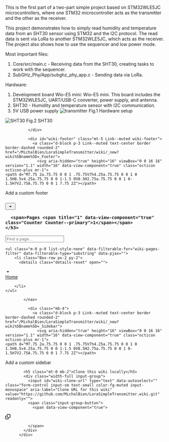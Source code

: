 <div id="wiki-content" class="mt-4">
      <div data-view-component="true" class="Layout Layout--flowRow-until-md Layout--sidebarPosition-end Layout--sidebarPosition-flowRow-end">
  <div data-view-component="true" class="Layout-main">          <div id="wiki-body" class="gollum-markdown-content">
              <div class="markdown-body">
                <p>This is the first part of a two-part simple project based on STM32WLE5JC microcontrollers, where one STM32 microcontroller acts as the transmitter and the other as the receiver.</p>
<p>This project demonstrates how to simply read humidity and temperature data from an SHT30 sensor using STM32 and the I2C protocol. The read data is sent via LoRa to another STM32WLE5JC, which acts as the receiver. The project also shows how to use the sequencer and low power mode.</p>
<p>Most important files:</p>
<ol>
<li>Core/src/main.c - Receiving data from the SHT30, creating tasks to work with the sequencer.</li>
<li>SubGHz_Phy/App/subghz_phy_app.c - Sending data via LoRa.</li>
</ol>
<p>Hardware:</p>
<ol>
<li>Development board Wio-E5 mini: Wio-E5 mini. This board includes the STM32WLE5JC, UART/USB-C converter, power supply, and antenna.</li>
<li>SHT30 - Humidity and temperature sensor with I2C communication.</li>
<li>5V USB power supply
<img src="https://private-user-images.githubusercontent.com/125496642/413630321-21e3cb07-9a80-4b24-bd4c-916127773fb9.jpg?jwt=eyJhbGciOiJIUzI1NiIsInR5cCI6IkpXVCJ9.eyJpc3MiOiJnaXRodWIuY29tIiwiYXVkIjoicmF3LmdpdGh1YnVzZXJjb250ZW50LmNvbSIsImtleSI6ImtleTUiLCJleHAiOjE3Mzk3Mjc4MzIsIm5iZiI6MTczOTcyNzUzMiwicGF0aCI6Ii8xMjU0OTY2NDIvNDEzNjMwMzIxLTIxZTNjYjA3LTlhODAtNGIyNC1iZDRjLTkxNjEyNzc3M2ZiOS5qcGc_WC1BbXotQWxnb3JpdGhtPUFXUzQtSE1BQy1TSEEyNTYmWC1BbXotQ3JlZGVudGlhbD1BS0lBVkNPRFlMU0E1M1BRSzRaQSUyRjIwMjUwMjE2JTJGdXMtZWFzdC0xJTJGczMlMkZhd3M0X3JlcXVlc3QmWC1BbXotRGF0ZT0yMDI1MDIxNlQxNzM4NTJaJlgtQW16LUV4cGlyZXM9MzAwJlgtQW16LVNpZ25hdHVyZT0xNGIwMGZhOGJjYjcyMmZiNWM5ZWYzYTgwODVkNjdiZjE4NzM4ODhjODBhMTc1Y2E2ZDdhNjFhY2U3NDE3MzBkJlgtQW16LVNpZ25lZEhlYWRlcnM9aG9zdCJ9.klvlqksq8B-1tXueuEp_jsNfF51oLqiLqVGUSZVmTS0" alt="transmitter" content-type-secured-asset="image/jpeg">
Fig.1 Hardware setup</li>
</ol>
<p><img src="https://private-user-images.githubusercontent.com/125496642/413630347-0e5bddcf-184f-4f3b-87e1-433c5ac58b93.jpg?jwt=eyJhbGciOiJIUzI1NiIsInR5cCI6IkpXVCJ9.eyJpc3MiOiJnaXRodWIuY29tIiwiYXVkIjoicmF3LmdpdGh1YnVzZXJjb250ZW50LmNvbSIsImtleSI6ImtleTUiLCJleHAiOjE3Mzk3Mjc4MzIsIm5iZiI6MTczOTcyNzUzMiwicGF0aCI6Ii8xMjU0OTY2NDIvNDEzNjMwMzQ3LTBlNWJkZGNmLTE4NGYtNGYzYi04N2UxLTQzM2M1YWM1OGI5My5qcGc_WC1BbXotQWxnb3JpdGhtPUFXUzQtSE1BQy1TSEEyNTYmWC1BbXotQ3JlZGVudGlhbD1BS0lBVkNPRFlMU0E1M1BRSzRaQSUyRjIwMjUwMjE2JTJGdXMtZWFzdC0xJTJGczMlMkZhd3M0X3JlcXVlc3QmWC1BbXotRGF0ZT0yMDI1MDIxNlQxNzM4NTJaJlgtQW16LUV4cGlyZXM9MzAwJlgtQW16LVNpZ25hdHVyZT0xNjhiNGEzNWNkZmMyYzkyOGNhYWVkMThkNDVlYTFlOTAyMTE5NmU4ZmIxZjMyNDM5N2I0ZjQ5NDUxMDUyYzJmJlgtQW16LVNpZ25lZEhlYWRlcnM9aG9zdCJ9.E4NTYSJdZ63dWqo4UWvsy7GhPwHLoh3Ctlsf6WnYqOY" alt="SHT30" content-type-secured-asset="image/jpeg">
Fig.2 SHT30</p>

              </div>

              <div id="wiki-footer" class="mt-5 Link--muted wiki-footer">
                <a class="d-block p-3 Link--muted text-center border border-dashed rounded-2" href="/MichalBien/LoraSimpleTransmitter/wiki/_new?wiki%5Bname%5D=_Footer">
                  <svg aria-hidden="true" height="16" viewBox="0 0 16 16" version="1.1" width="16" data-view-component="true" class="octicon octicon-plus mr-1">
    <path d="M7.75 2a.75.75 0 0 1 .75.75V7h4.25a.75.75 0 0 1 0 1.5H8.5v4.25a.75.75 0 0 1-1.5 0V8.5H2.75a.75.75 0 0 1 0-1.5H7V2.75A.75.75 0 0 1 7.75 2Z"></path>
</svg> Add a custom footer
</a>              </div>
          </div>
</div>
  <div style="min-width: 0" data-view-component="true" class="Layout-sidebar">          <div class="wiki-rightbar">
            <nav id="wiki-pages-box" class="mb-4 wiki-pages-box js-wiki-pages-box" aria-labelledby="wiki-pages-box-heading">
              
<div class="Box Box--condensed color-shadow-small">
  <div class="Box-header px-2 py-1 js-wiki-toggle-collapse" style="cursor: pointer">
    <h3 class="Box-title d-flex flex-items-center" id="wiki-pages-box-heading">
      <button id="icon-button-122e1418-b6e2-4cf7-840f-ed34bea9037c" aria-labelledby="tooltip-05cec74d-3d40-4776-b84d-ae5a0048dd66" type="button" data-view-component="true" class="Button Button--iconOnly Button--invisible Button--small js-wiki-sidebar-pages-toggle-chevron js-wiki-sidebar-pages-toggle-chevron-open">  <svg aria-hidden="true" height="16" viewBox="0 0 16 16" version="1.1" width="16" data-view-component="true" class="octicon octicon-triangle-down Button-visual">
    <path d="m4.427 7.427 3.396 3.396a.25.25 0 0 0 .354 0l3.396-3.396A.25.25 0 0 0 11.396 7H4.604a.25.25 0 0 0-.177.427Z"></path>
</svg>
</button><tool-tip id="tooltip-05cec74d-3d40-4776-b84d-ae5a0048dd66" for="icon-button-122e1418-b6e2-4cf7-840f-ed34bea9037c" popover="manual" data-direction="s" data-type="label" data-view-component="true" class="sr-only position-absolute" aria-hidden="true" role="tooltip">Toggle table of contents</tool-tip>

      <span>Pages <span title="1" data-view-component="true" class="Counter Counter--primary">1</span></span>
    </h3>
  </div>
  <div class=" js-wiki-sidebar-toggle-display">
    <div class="filter-bar">
      <input type="text" id="wiki-pages-filter" class="form-control input-sm input-block js-filterable-field" placeholder="Find a page…" aria-label="Find a page…" autocomplete="off">
    </div>

    <ul class="m-0 p-0 list-style-none" data-filterable-for="wiki-pages-filter" data-filterable-type="substring" data-pjax="">
        <li class="Box-row px-2 py-2">
          <details class="details-reset" open="">
  <summary>
    <div class="d-flex flex-items-start">
      <div class="p-2 mt-n1 mb-n1 ml-n1 btn btn-octicon js-wiki-sidebar-toc-toggle-chevron-button v-hidden">
        <span hidden="hidden" data-view-component="true">
  <svg style="box-sizing: content-box; color: var(--color-icon-primary);" width="16" height="16" viewBox="0 0 16 16" fill="none" aria-hidden="true" data-view-component="true" class="js-wiki-sidebar-toc-spinner mr-0 v-align-text-bottom anim-rotate">
    <circle cx="8" cy="8" r="7" stroke="currentColor" stroke-opacity="0.25" stroke-width="2" vector-effect="non-scaling-stroke" fill="none"></circle>
    <path d="M15 8a7.002 7.002 0 00-7-7" stroke="currentColor" stroke-width="2" stroke-linecap="round" vector-effect="non-scaling-stroke"></path>
</svg>    <span class="sr-only">Loading</span>
</span>
        <svg aria-hidden="true" height="16" viewBox="0 0 16 16" version="1.1" width="16" data-view-component="true" class="octicon octicon-triangle-down js-wiki-sidebar-toc-toggle-chevron js-wiki-sidebar-toc-toggle-chevron-open mr-0">
    <path d="m4.427 7.427 3.396 3.396a.25.25 0 0 0 .354 0l3.396-3.396A.25.25 0 0 0 11.396 7H4.604a.25.25 0 0 0-.177.427Z"></path>
</svg>
      </div>
      <span data-view-component="true" class="Truncate">
    <a href="/MichalBien/LoraSimpleTransmitter/wiki" data-view-component="true" class="Truncate-text text-bold py-1">Home</a>
</span>    </div>
  </summary>

    
</details>

        </li>
    </ul>
  </div>
</div>

            </nav>

              <div class="mb-4">
                <a class="d-block p-3 Link--muted text-center border border-dashed rounded-2" href="/MichalBien/LoraSimpleTransmitter/wiki/_new?wiki%5Bname%5D=_Sidebar">
                  <svg aria-hidden="true" height="16" viewBox="0 0 16 16" version="1.1" width="16" data-view-component="true" class="octicon octicon-plus mr-1">
    <path d="M7.75 2a.75.75 0 0 1 .75.75V7h4.25a.75.75 0 0 1 0 1.5H8.5v4.25a.75.75 0 0 1-1.5 0V8.5H2.75a.75.75 0 0 1 0-1.5H7V2.75A.75.75 0 0 1 7.75 2Z"></path>
</svg> Add a custom sidebar
</a>              </div>

            <h5 class="mt-0 mb-2">Clone this wiki locally</h5>
            <div class="width-full input-group">
              <input id="wiki-clone-url" type="text" data-autoselect="" class="form-control input-sm text-small color-fg-muted input-monospace" aria-label="Clone URL for this wiki" value="https://github.com/MichalBien/LoraSimpleTransmitter.wiki.git" readonly="">
              <span class="input-group-button">
                <span data-view-component="true">
  <clipboard-copy for="wiki-clone-url" aria-label="Copy to clipboard" type="button" data-view-component="true" class="rounded-left-0 border-left-0 Button--secondary Button--small Button" tabindex="0" role="button">
      <svg aria-hidden="true" height="16" viewBox="0 0 16 16" version="1.1" width="16" data-view-component="true" class="octicon octicon-copy">
    <path d="M0 6.75C0 5.784.784 5 1.75 5h1.5a.75.75 0 0 1 0 1.5h-1.5a.25.25 0 0 0-.25.25v7.5c0 .138.112.25.25.25h7.5a.25.25 0 0 0 .25-.25v-1.5a.75.75 0 0 1 1.5 0v1.5A1.75 1.75 0 0 1 9.25 16h-7.5A1.75 1.75 0 0 1 0 14.25Z"></path><path d="M5 1.75C5 .784 5.784 0 6.75 0h7.5C15.216 0 16 .784 16 1.75v7.5A1.75 1.75 0 0 1 14.25 11h-7.5A1.75 1.75 0 0 1 5 9.25Zm1.75-.25a.25.25 0 0 0-.25.25v7.5c0 .138.112.25.25.25h7.5a.25.25 0 0 0 .25-.25v-7.5a.25.25 0 0 0-.25-.25Z"></path>
</svg>
      <svg style="display: none;" aria-hidden="true" height="16" viewBox="0 0 16 16" version="1.1" width="16" data-view-component="true" class="octicon octicon-check color-fg-success">
    <path d="M13.78 4.22a.75.75 0 0 1 0 1.06l-7.25 7.25a.75.75 0 0 1-1.06 0L2.22 9.28a.751.751 0 0 1 .018-1.042.751.751 0 0 1 1.042-.018L6 10.94l6.72-6.72a.75.75 0 0 1 1.06 0Z"></path>
</svg>
</clipboard-copy>  <div aria-live="polite" aria-atomic="true" class="sr-only" data-clipboard-copy-feedback=""></div>
</span>

              </span>
            </div>
          </div>
</div>
  
</div>    </div>
